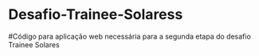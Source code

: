 # Desafio-Trainee-Solaress

#Código para aplicação web necessária para a segunda etapa do desafio Trainee Solares
